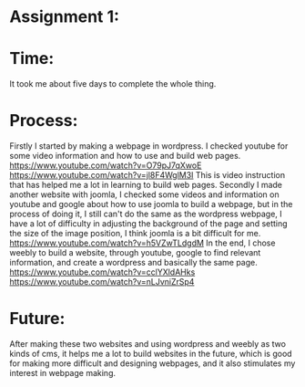 Assignment 1:
====
Time:
===
It took me about five days to complete the whole thing.

Process:
===
Firstly I started by making a webpage in wordpress. I checked youtube for some video information and how to use and build web pages.
https://www.youtube.com/watch?v=O79pJ7qXwoE
https://www.youtube.com/watch?v=jl8F4WglM3I
This is video instruction that has helped me a lot in learning to build web pages.
Secondly I made another website with joomla, I checked some videos and information on youtube and google about how to use joomla to build a webpage, but in the process of doing it, I still can't do the same as the wordpress webpage, I have a lot of difficulty in adjusting the background of the page and setting the size of the image position, I think joomla is a bit difficult for me.
https://www.youtube.com/watch?v=h5VZwTLdgdM
In the end, I chose weebly to build a website, through youtube, google to find relevant information, and create a wordpress and basically the same page.
https://www.youtube.com/watch?v=cclYXldAHks
https://www.youtube.com/watch?v=nLJvniZrSp4

Future:
===
After making these two websites and using wordpress and weebly as two kinds of cms, it helps me a lot to build websites in the future, which is good for making more difficult and designing webpages, and it also stimulates my interest in webpage making.
